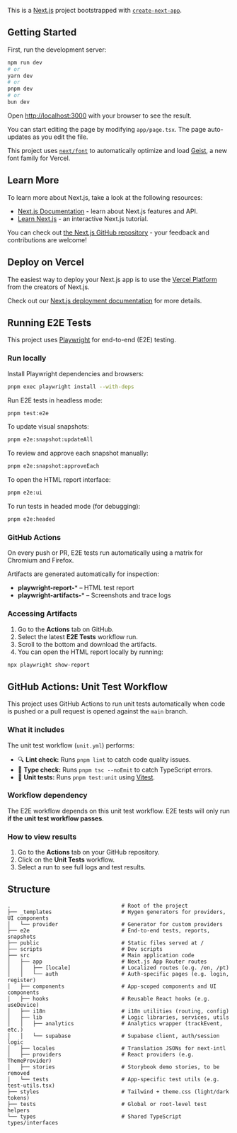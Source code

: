 This is a [Next.js](https://nextjs.org) project bootstrapped with [`create-next-app`](https://nextjs.org/docs/app/api-reference/cli/create-next-app).

## Getting Started

First, run the development server:

```bash
npm run dev
# or
yarn dev
# or
pnpm dev
# or
bun dev
```

Open [http://localhost:3000](http://localhost:3000) with your browser to see the result.

You can start editing the page by modifying `app/page.tsx`. The page auto-updates as you edit the file.

This project uses [`next/font`](https://nextjs.org/docs/app/building-your-application/optimizing/fonts) to automatically optimize and load [Geist](https://vercel.com/font), a new font family for Vercel.

## Learn More

To learn more about Next.js, take a look at the following resources:

- [Next.js Documentation](https://nextjs.org/docs) - learn about Next.js features and API.
- [Learn Next.js](https://nextjs.org/learn) - an interactive Next.js tutorial.

You can check out [the Next.js GitHub repository](https://github.com/vercel/next.js) - your feedback and contributions are welcome!

## Deploy on Vercel

The easiest way to deploy your Next.js app is to use the [Vercel Platform](https://vercel.com/new?utm_medium=default-template&filter=next.js&utm_source=create-next-app&utm_campaign=create-next-app-readme) from the creators of Next.js.

Check out our [Next.js deployment documentation](https://nextjs.org/docs/app/building-your-application/deploying) for more details.

## Running E2E Tests

This project uses [Playwright](https://playwright.dev/) for end-to-end (E2E) testing.

### Run locally

Install Playwright dependencies and browsers:

```bash
pnpm exec playwright install --with-deps
```

Run E2E tests in headless mode:

```bash
pnpm test:e2e
```

To update visual snapshots:

```bash
pnpm e2e:snapshot:updateAll
```

To review and approve each snapshot manually:

```bash
pnpm e2e:snapshot:approveEach
```

To open the HTML report interface:

```bash
pnpm e2e:ui
```

To run tests in headed mode (for debugging):

```bash
pnpm e2e:headed
```

### GitHub Actions

On every push or PR, E2E tests run automatically using a matrix for Chromium and Firefox.

Artifacts are generated automatically for inspection:

- **playwright-report-*** – HTML test report
- **playwright-artifacts-*** – Screenshots and trace logs

### Accessing Artifacts

1. Go to the **Actions** tab on GitHub.
2. Select the latest **E2E Tests** workflow run.
3. Scroll to the bottom and download the artifacts.
4. You can open the HTML report locally by running:

```bash
npx playwright show-report
```

## GitHub Actions: Unit Test Workflow

This project uses GitHub Actions to run unit tests automatically when code is pushed or a pull request is opened against the `main` branch.

### What it includes

The unit test workflow (`unit.yml`) performs:

- 🔍 **Lint check:** Runs `pnpm lint` to catch code quality issues.
- 🧠 **Type check:** Runs `pnpm tsc --noEmit` to catch TypeScript errors.
- 🧪 **Unit tests:** Runs `pnpm test:unit` using [Vitest](https://vitest.dev/).

### Workflow dependency

The E2E workflow depends on this unit test workflow. E2E tests will only run **if the unit test workflow passes**.

### How to view results

1. Go to the **Actions** tab on your GitHub repository.
2. Click on the **Unit Tests** workflow.
3. Select a run to see full logs and test results.


## Structure
```
.                                   # Root of the project
├── _templates                      # Hygen generators for providers, UI components
│   └── provider                    # Generator for custom providers
├── e2e                             # End-to-end tests, reports, snapshots
├── public                          # Static files served at /
├── scripts                         # Dev scripts
├── src                             # Main application code
│   ├── app                         # Next.js App Router routes
│   │   ├── [locale]                # Localized routes (e.g. /en, /pt)
│   │   └── auth                    # Auth-specific pages (e.g. login, register)
│   ├── components                  # App-scoped components and UI components
│   ├── hooks                       # Reusable React hooks (e.g. useDevice)
│   ├── i18n                        # i18n utilities (routing, config)
│   ├── lib                         # Logic libraries, services, utils
│   │   ├── analytics               # Analytics wrapper (trackEvent, etc.)
│   │   └── supabase                # Supabase client, auth/session logic
│   ├── locales                     # Translation JSONs for next-intl
│   ├── providers                   # React providers (e.g. ThemeProvider)
│   ├── stories                     # Storybook demo stories, to be removed
│   └── tests                       # App-specific test utils (e.g. test-utils.tsx)
├── styles                          # Tailwind + theme.css (light/dark tokens)
├── tests                           # Global or root-level test helpers
└── types                           # Shared TypeScript types/interfaces
```